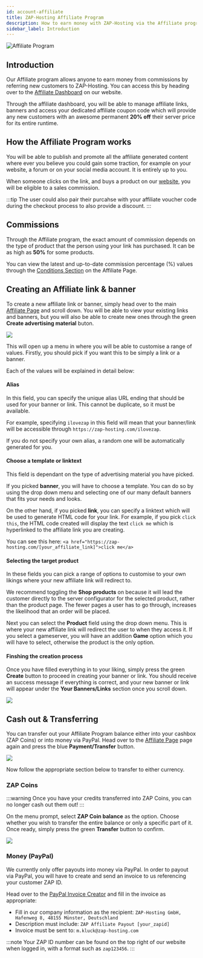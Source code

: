 ```yaml
---
id: account-affiliate
title: ZAP-Hosting Affiliate Program
description: How to earn money with ZAP-Hosting via the Affiliate program 
sidebar_label: Introduction
---
```


![Affiliate Program](https://screensaver01.zap-hosting.com/index.php/s/GoXwRnHrRARc4jk/preview)

## Introduction

Our Affiliate program allows anyone to earn money from commissions by referring new customers to ZAP-Hosting. You can access this by heading over to the [Affiliate Dashboard](https://zap-hosting.com/en/customer/affiliate/) on our website.

Through the affiliate dashboard, you will be able to manage affiliate links, banners and access your dedicated affiliate coupon code which will provide any new customers with an awesome permanent **20% off** their server price for its entire runtime.

## How the Affiliate Program works

You will be able to publish and promote all the affiliate generated content where ever you believe you could gain some traction, for example on your website, a forum or on your social media account. It is entirely up to you.

When someone clicks on the link, and buys a product on our [website](https://zap-hosting.com/), you will be eligible to a sales commission. 

:::tip
The user could also pair their purcahse with your affiliate voucher code during the checkout process to also provide a discount.
:::

## Commissions

Through the Affiliate program, the exact amount of commission depends on the type of product that the person using your link has purchased. It can be as high as **50%** for some products.

You can view the latest and up-to-date commission percentage (%) values through the [Conditions Section](https://zap-hosting.com/en/customer/affiliate/conditions/) on the Affiliate Page.

## Creating an Affiliate link & banner

To create a new affiliate link or banner, simply head over to the main [Affiliate Page](https://zap-hosting.com/en/customer/affiliate/) and scroll down. You will be able to view your existing links and banners, but you will also be able to create new ones through the green **Create advertising material** buton.

![](https://screensaver01.zap-hosting.com/index.php/s/zHjcrXACxAoA7qJ/preview)

This will open up a menu in where you will be able to customise a range of values. Firstly, you should pick if you want this to be simply a link or a banner.

Each of the values will be explained in detail below:

#### Alias

In this field, you can specify the unique alias URL ending that should be used for your banner or link. This cannot be duplicate, so it must be available.

For example, specifying `ilovezap` in this field will mean that your banner/link will be accessible through `https://zap-hosting.com/ilovezap`.

If you do not specify your own alias, a random one will be automatically generated for you.

#### Choose a template or linktext

This field is dependant on the type of advertising material you have picked. 

If you picked **banner**, you will have to choose a template. You can do so by using the drop down menu and selecting one of our many default banners that fits your needs and looks.

On the other hand, if you picked **link**, you can specify a linktext which will be used to generate HTML code for your link. For example, if you pick `click this`, the HTML code created will display the text `click me` which is hyperlinked to the affiliate link you are creating. 

You can see this here: `<a href="https://zap-hosting.com/[your_affiliate_link]">click me</a>`

#### Selecting the target product

In these fields you can pick a range of options to customise to your own likings where your new affiliate link will redirect to.

We recommend toggling the **Shop products** on because it will lead the customer directly to the server configurator for the selected product, rather than the product page. The fewer pages a user has to go through, increases the likelihood that an order will be placed.

Next you can select the **Product** field using the drop down menu. This is where your new affiliate link will redirect the user to when they access it. If you select a gameserver, you will have an addition **Game** option which you will have to select, otherwise the product is the only option.

#### Finshing the creation process

Once you have filled everything in to your liking, simply press the green **Create** button to proceed in creating your banner or link. You should receive an success message if everything is correct, and your new banner or link will appear under the **Your Banners/Links** section once you scroll down.

![](https://screensaver01.zap-hosting.com/index.php/s/THYSkKPHtSpMgiy/preview)

## Cash out & Transferring

You can transfer out your Affiliate Program balance either into your cashbox (ZAP Coins) or into money via PayPal. Head over to the [Affiliate Page](https://zap-hosting.com/en/customer/affiliate/) page again and press the blue **Payment/Transfer** button.

![](https://screensaver01.zap-hosting.com/index.php/s/GnzqQrQtC3jtzt9/preview)

Now follow the appropriate section below to transfer to either currency.

### ZAP Coins

:::warning
Once you have your credits transferred into ZAP Coins, you can no longer cash out them out!
:::

On the menu prompt, select **ZAP Coin balance** as the option. Choose whether you wish to transfer the entire balance or only a specific part of it. Once ready, simply press the green **Transfer** button to confirm.

![](https://screensaver01.zap-hosting.com/index.php/s/HyCXmc2KzqSY4yL/preview)

### Money (PayPal)

We currently only offer payouts into money via PayPal. In order to payout via PayPal, you will have to create and send an invoice to us referencing your customer ZAP ID.

Head over to the [PayPal Invoice Creator](https://www.paypal.com/invoice/create?fromWidget=newuser) and fill in the invoice as appropriate:

- Fill in our company information as the recipient: `ZAP-Hosting GmbH, Hafenweg 8, 48155 Münster, Deutschland`
- Description must include: `ZAP Affiliate Payout [your_zapid]`
- Invoice must be sent to: `m.kluck@zap-hosting.com`

:::note
Your ZAP ID number can be found on the top right of our website when logged in, with a format such as `zap123456`.
:::